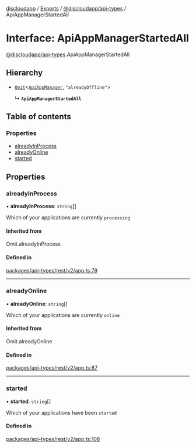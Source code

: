[discloudapp](../README.md) / [Exports](../modules.md) / [@discloudapp/api-types](../modules/discloudapp_api_types.md) / ApiAppManagerStartedAll

# Interface: ApiAppManagerStartedAll

[@discloudapp/api-types](../modules/discloudapp_api_types.md).ApiAppManagerStartedAll

## Hierarchy

- [`Omit`]( https://www.typescriptlang.org/docs/handbook/utility-types.html#omittype-keys )<[`ApiAppManager`](discloudapp_api_types.ApiAppManager.md), ``"alreadyOffline"``\>

  ↳ **`ApiAppManagerStartedAll`**

## Table of contents

### Properties

- [alreadyInProcess](discloudapp_api_types.ApiAppManagerStartedAll.md#alreadyinprocess)
- [alreadyOnline](discloudapp_api_types.ApiAppManagerStartedAll.md#alreadyonline)
- [started](discloudapp_api_types.ApiAppManagerStartedAll.md#started)

## Properties

### alreadyInProcess

• **alreadyInProcess**: `string`[]

Which of your applications are currently `processing`

#### Inherited from

Omit.alreadyInProcess

#### Defined in

[packages/api-types/rest/v2/app.ts:79](https://github.com/discloud/discloud.app/blob/0fe6620/packages/api-types/rest/v2/app.ts#L79)

___

### alreadyOnline

• **alreadyOnline**: `string`[]

Which of your applications are currently `online`

#### Inherited from

Omit.alreadyOnline

#### Defined in

[packages/api-types/rest/v2/app.ts:87](https://github.com/discloud/discloud.app/blob/0fe6620/packages/api-types/rest/v2/app.ts#L87)

___

### started

• **started**: `string`[]

Which of your applications have been `started`

#### Defined in

[packages/api-types/rest/v2/app.ts:108](https://github.com/discloud/discloud.app/blob/0fe6620/packages/api-types/rest/v2/app.ts#L108)
